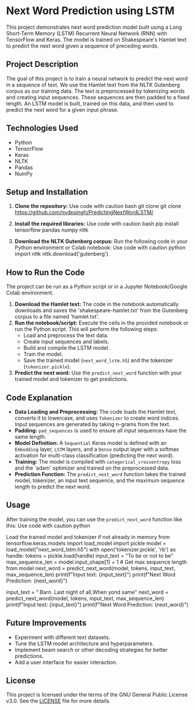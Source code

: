 # Next Word Prediction using LSTM

This project demonstrates next word prediction model built using a Long Short-Term Memory (LSTM) Recurrent Neural Network (RNN) with TensorFlow and Keras. The model is trained on Shakespeare's Hamlet text to predict the next word given a sequence of preceding words.

## Project Description

The goal of this project is to train a neural network to predict the next word in a sequence of text. We use the Hamlet text from the NLTK Gutenberg corpus as our training data. The text is preprocessed by tokenizing words and creating input sequences. These sequences are then padded to a fixed length. An LSTM model is built, trained on this data, and then used to predict the next word for a given input phrase.

## Technologies Used

*   Python
*   TensorFlow
*   Keras
*   NLTK
*   Pandas
*   NumPy

## Setup and Installation

1.  **Clone the repository:**
Use code with caution
bash git clone git clone https://github.com/nvdpsingh/PredictingNextWordLSTM/

3.  **Install the required libraries:**
Use code with caution
bash pip install tensorflow pandas numpy nltk

4.  **Download the NLTK Gutenberg corpus:**
    Run the following code in your Python environment or Colab notebook:
Use code with caution
python import nltk nltk.download('gutenberg')

## How to Run the Code

The project can be run as a Python script or in a Jupyter Notebook/Google Colab environment.

1.  **Download the Hamlet text:** The code in the notebook automatically downloads and saves the 'shakespeare-hamlet.txt' from the Gutenberg corpus to a file named 'hamlet.txt'.
2.  **Run the notebook/script:** Execute the cells in the provided notebook or run the Python script. This will perform the following steps:
    *   Load and preprocess the text data.
    *   Create input sequences and labels.
    *   Build and compile the LSTM model.
    *   Train the model.
    *   Save the trained model (`next_word_lstm.h5`) and the tokenizer (`tokenizer.pickle`).
3.  **Predict the next word:** Use the `predict_next_word` function with your trained model and tokenizer to get predictions.

## Code Explanation

*   **Data Loading and Preprocessing:** The code loads the Hamlet text, converts it to lowercase, and uses `Tokenizer` to create word indices. Input sequences are generated by taking n-grams from the text.
*   **Padding:** `pad_sequences` is used to ensure all input sequences have the same length.
*   **Model Definition:** A `Sequential` Keras model is defined with an `Embedding` layer, `LSTM` layers, and a `Dense` output layer with a softmax activation for multi-class classification (predicting the next word).
*   **Training:** The model is compiled with `categorical_crossentropy` loss and the 'adam' optimizer and trained on the preprocessed data.
*   **Prediction Function:** The `predict_next_word` function takes the trained model, tokenizer, an input text sequence, and the maximum sequence length to predict the next word.

## Usage

After training the model, you can use the `predict_next_word` function like this:
Use code with caution
python

Load the trained model and tokenizer if not already in memory
from tensorflow.keras.models import load_model
import pickle
model = load_model("next_word_lstm.h5")
with open('tokenizer.pickle', 'rb') as handle:
tokens = pickle.load(handle)
input_text = "To be or not to be" max_sequence_len = model.input_shape[1] + 1 # Get max sequence length from model next_word = predict_next_word(model, tokens, input_text, max_sequence_len) print(f"Input text: {input_text}") print(f"Next Word Prediction: {next_word}")

input_text = " Barn. Last night of all,When yond same" next_word = predict_next_word(model, tokens, input_text, max_sequence_len) print(f"Input text: {input_text}") print(f"Next Word Prediction: {next_word}")

## Future Improvements

*   Experiment with different text datasets.
*   Tune the LSTM model architecture and hyperparameters.
*   Implement beam search or other decoding strategies for better predictions.
*   Add a user interface for easier interaction.

## License

This project is licensed under the terms of the GNU General Public License v3.0. See the [LICENSE](LICENSE) file for more details.
